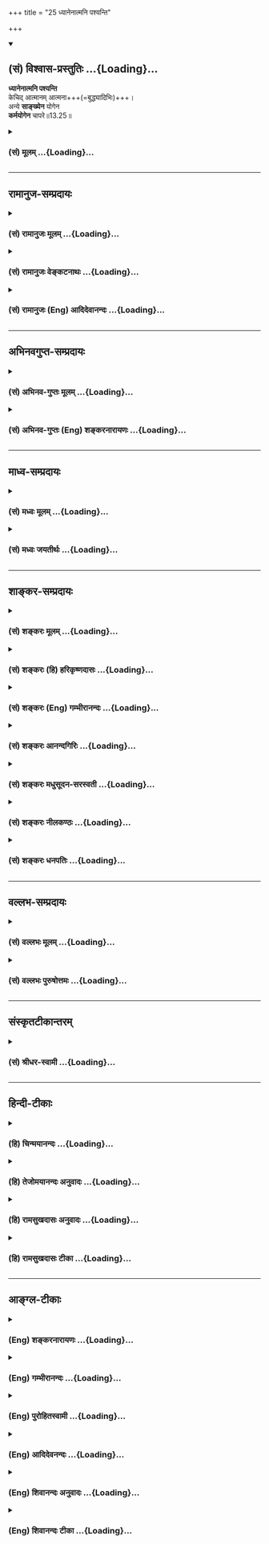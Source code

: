 +++
title = "25 ध्यानेनात्मनि पश्यन्ति"

+++
<div class="js_include" newlevelforh1="2" title="(सं) विश्वास-प्रस्तुतिः" unfilled url="/purANam_vaiShNavam/mahAbhAratam/06-bhIShma-parva/03-bhagavad-gItA-parva/saMskRtam/vishvAsa-prastutiH/13_xetra-xetrajna-yogaH/25_dhyAnenAtmani_pas.md">
<details open><summary><h2>(सं) विश्वास-प्रस्तुतिः ...{Loading}...</h2></summary>

**ध्यानेनात्मनि पश्यन्ति**  
केचिद् आत्मानम् आत्मना+++(=बुद्ध्यादिभिः)+++।  
अन्ये **साङ्ख्येन** योगेन  
**कर्मयोगेन** चापरे॥13.25॥
</details>
</div>
<div class="js_include collapsed" newlevelforh1="3" title="(सं) मूलम्" unfilled url="/purANam_vaiShNavam/mahAbhAratam/06-bhIShma-parva/03-bhagavad-gItA-parva/saMskRtam/mUlam/13_xetra-xetrajna-yogaH/25_dhyAnenAtmani_pas.md">
<details><summary><h3>(सं) मूलम् ...{Loading}...</h3></summary>

ध्यानेनात्मनि पश्यन्ति केचिदात्मानमात्मना।  
अन्ये साङ्ख्येन योगेन कर्मयोगेन चापरे।।13.25।।
</details>
</div>


_________________
## रामानुज-सम्प्रदायः
<div class="js_include collapsed" newlevelforh1="3" title="(सं) रामानुजः मूलम्" unfilled url="/purANam_vaiShNavam/mahAbhAratam/06-bhIShma-parva/03-bhagavad-gItA-parva/saMskRtam/rAmAnujaH/mUlam/13_xetra-xetrajna-yogaH/25_dhyAnenAtmani_pas.md">
<details><summary><h3>(सं) रामानुजः मूलम् ...{Loading}...</h3></summary>

।।13.24।।**केचित्** निष्पन्नयोगा **आत्मनि** शरीरे अवस्थितम् **आत्मानम्
आत्मना** मनसा **ध्यानेन** भक्तियोगेन **पश्यन्ति। अन्ये** च
अनिष्पन्नयोगाः **साङ्ख्येन योगेन** ज्ञानयोगेन योगयोग्यं मनः कृत्वा
आत्मानं पश्यन्ति। **अपरे** योगादिषु आत्मावलोकनसाधनेषु अनधिकृता ये
ज्ञानयोगानधिकारिणः; तदधिकारिणः च; सुकरोपायसक्ताः व्यपदेश्याः **च;
कर्मयोगेन** अन्तर्गतज्ञानेन मनसा योगयोग्यताम् आपाद्य आत्मानं पश्यन्ति।

</details>
</div>
<div class="js_include collapsed" newlevelforh1="3" title="(सं) रामानुजः वेङ्कटनाथः" unfilled url="/purANam_vaiShNavam/mahAbhAratam/06-bhIShma-parva/03-bhagavad-gItA-parva/saMskRtam/rAmAnujaH/venkaTanAthaH/13_xetra-xetrajna-yogaH/25_dhyAnenAtmani_pas.md">
<details><summary><h3>(सं) रामानुजः वेङ्कटनाथः ...{Loading}...</h3></summary>

  
  
।।13.25।। उक्तमेवार्थं श्लोकद्वयेन विवृण्वन्नात्मज्ञानस्य पर्वभेदानाह --
ध्यानेनेति। अधिकरणतया कर्मतया; करणतया च निर्देशादात्मशब्दत्रयमिह
भिन्नविषयमिति तत्तदुचितमाहआत्मनि शरीर इत्यादिना।
उत्तरोत्तरापकृष्टपर्वनिर्देशक्रमात् ध्यानशब्दोऽत्र साङ्ख्यादप्युत्कृष्टं
साक्षाद्योगाख्यं पर्वाभिधत्ते। अनिष्पन्नयोगा इत्यादि पर्वक्रमप्रदर्शनं
आत्मदर्शने स्वतन्त्रोपायत्वशङ्काव्युदासार्थम्। ज्ञानयोगेन साङ्ख्यानाम्
\[3।3\] इति पूर्वोक्तानुसारेणसाङ्ख्येन योगेन
इत्यस्यार्थमाहज्ञानयोगेनेति। अपरे इत्यनेन
प्रागुक्तकर्मयोगाधिकारिवर्गविवक्षेत्यभिप्रायेणाहज्ञानयोगानधिकारिण
इत्यादिना।  
  

</details>
</div>
<div class="js_include collapsed" newlevelforh1="3" title="(सं) रामानुजः (Eng) आदिदेवानन्दः" unfilled url="/purANam_vaiShNavam/mahAbhAratam/06-bhIShma-parva/03-bhagavad-gItA-parva/saMskRtam/rAmAnujaH/english/AdidevAnandaH/13_xetra-xetrajna-yogaH/25_dhyAnenAtmani_pas.md">
<details><summary><h3>(सं) रामानुजः (Eng) आदिदेवानन्दः ...{Loading}...</h3></summary>

13.25 The different type of Yogis are described herein: (1) Some with perfect Yoga perceive the self (Atmanam) in the body with the mind
(Atmana) by meditation. (2) Others with imperfect Yoga see the self,
with mind rendered fit for Yoga, by Sankhya Yoga, namely, Jnana Yoga,
(3) Still others, (a) unalified to practise Jnana Yoga, and (b alified but preferring an easier method, and (c) also distinguished persons like Janaka - all these perceive the self after being alified for Yoga by Karma Yoga which contains within itself knowledge (Jnana).

</details>
</div>


_________________
## अभिनवगुप्त-सम्प्रदायः
<div class="js_include collapsed" newlevelforh1="3" title="(सं) अभिनव-गुप्तः मूलम्" unfilled url="/purANam_vaiShNavam/mahAbhAratam/06-bhIShma-parva/03-bhagavad-gItA-parva/saMskRtam/abhinava-guptaH/mUlam/13_xetra-xetrajna-yogaH/25_dhyAnenAtmani_pas.md">
<details><summary><h3>(सं) अभिनव-गुप्तः मूलम् ...{Loading}...</h3></summary>

।।13.25 -- 13.26।। ध्यानेनेति। अन्य इति। ईदृशं च ज्ञानं प्रधानम्।
कैश्चित् \[आत्मा\] आत्मतया उपास्यते अन्यैः प्रागुक्तेन साङ्ख्यनयेन अपरैः
कर्मणा इतरैरपि स्वयमीदृशं +++(;N ईदृग्)+++ ज्ञानमजानद्भिरपि श्रवणप्रवणैः
यथाश्रुतमेवोपास्यते। तेऽपि मृत्युं संसारं तरन्ति। येन केनचिदुपायेन
भगवत्तत्त्वमुपास्यमानमुत्तारयति। अतः सर्वथा एवमासीतेत्युक्तम्।

</details>
</div>
<div class="js_include collapsed" newlevelforh1="3" title="(सं) अभिनव-गुप्तः (Eng) शङ्करनारायणः" unfilled url="/purANam_vaiShNavam/mahAbhAratam/06-bhIShma-parva/03-bhagavad-gItA-parva/saMskRtam/abhinava-guptaH/english/shankaranArAyaNaH/13_xetra-xetrajna-yogaH/25_dhyAnenAtmani_pas.md">
<details><summary><h3>(सं) अभिनव-गुप्तः (Eng) शङ्करनारायणः ...{Loading}...</h3></summary>

13.25 See Comment under 13.26

</details>
</div>


_________________
## माध्व-सम्प्रदायः
<div class="js_include collapsed" newlevelforh1="3" title="(सं) मध्वः मूलम्" unfilled url="/purANam_vaiShNavam/mahAbhAratam/06-bhIShma-parva/03-bhagavad-gItA-parva/saMskRtam/madhvaH/mUlam/13_xetra-xetrajna-yogaH/25_dhyAnenAtmani_pas.md">
<details><summary><h3>(सं) मध्वः मूलम् ...{Loading}...</h3></summary>

।।13.25 -- 13.26।। साङ्ख्येन वेदोक्तभगवत्स्वरूपज्ञानेन। कर्मिणामपि
श्रुत्वा ज्ञात्वा ध्यात्वा दृष्टिः। श्रावकाणां च ज्ञात्वा ध्यात्वा।
साङ्ख्यानां च ध्यात्वा। तथा च गौपवनश्रुतिः -- कर्म कृतवा च तच्छ्रुत्वा
ज्ञात्वा ध्यात्वाऽनुपश्यति। श्रावकोऽपि तथा ज्ञात्वा ध्यात्वा ज्ञान्यपि
पश्यति। अन्यथा तस्य दृष्टिर्हि कथञ्चिन्नोपजायते इति। अन्य
इत्यशक्तानामप्युपायदर्शनार्थम्।

</details>
</div>
<div class="js_include collapsed" newlevelforh1="3" title="(सं) मध्वः जयतीर्थः" unfilled url="/purANam_vaiShNavam/mahAbhAratam/06-bhIShma-parva/03-bhagavad-gItA-parva/saMskRtam/madhvaH/jayatIrthaH/13_xetra-xetrajna-yogaH/25_dhyAnenAtmani_pas.md">
<details><summary><h3>(सं) मध्वः जयतीर्थः ...{Loading}...</h3></summary>

।।13.25 -- 13.26।। अन्ये साङ्ख्येन योगेन इत्यत्र
कापिलतन्त्रोक्तप्रकृतिपुरुषविवेकज्ञानं साङ्ख्यमिति व्याख्यानमसत्;
कापिलतन्त्रस्यावैदिकस्यात्र ग्रहणायोगात्; तस्य भगवद्दर्शने
प्रधानसाधनत्वायोगाच्चेति भावेनान्यथा व्याचष्टे -- **साङ्ख्येने**ति।
ज्ञानेन परोक्षज्ञानेन। ध्यानेनेत्यत्र ध्यानादीनां
केवलानामेवेश्वरदर्शनसाधनत्वमुच्यत इत्यन्यथाप्रतीतिनिरासार्थमाह --
**कर्मिणामि**ति। दृष्टिः प्राप्येति शेषः। पाठक्रमादर्थक्रमस्य
प्राधान्याद्व्युत्क्रमेणोक्तिः। कुत एतत् इत्यत आह -- **तथा चे**ति।
ध्यात्वेत्येतज्ज्ञान्यपीत्युत्तरेणापि सम्बध्यते। ननु सर्वत्र सर्वस्य
संयोजने सत्येक एवायं प्रकारः स्यात्तथा चकेचिदन्ये परं इत्युक्तमयुक्तं
स्यादित्यत आह -- **अन्य** इति। ध्यानादावुत्तरोत्तरसाधने
साक्षादशक्तानामपिं तत्तदुपायज्ञानादिप्रदर्शनार्थमवस्थाभेदमाश्रित्यान्य
इत्याद्युक्तमित्यर्थः।

</details>
</div>


_________________
## शाङ्कर-सम्प्रदायः
<div class="js_include collapsed" newlevelforh1="3" title="(सं) शङ्करः मूलम्" unfilled url="/purANam_vaiShNavam/mahAbhAratam/06-bhIShma-parva/03-bhagavad-gItA-parva/saMskRtam/shankaraH/mUlam/13_xetra-xetrajna-yogaH/25_dhyAnenAtmani_pas.md">
<details><summary><h3>(सं) शङ्करः मूलम् ...{Loading}...</h3></summary>

।।13.25।। -- **ध्यानेन;** ध्यानं नाम शब्दादिभ्यो विषयेभ्यः श्रोत्रादीनि
करणानि मनसि उपसंहृत्य; मनश्च प्रत्यक्चेतयितरि; एकाग्रतया यत् चिन्तनं तत्
ध्यानम् तथा; ध्यायतीव बकः; ध्यायतीव पृथिवी; ध्यायन्तीव पर्वताः (छा0 उ₀
7।6।1) इति उपमोपादानात्। तैलधारावत् संततः अविच्छिन्नप्रत्ययो ध्यानम् तेन
ध्यानेन **आत्मनि** बुद्धौ **पश्यन्ति आत्मानं** प्रत्यक्चेतनम् **आत्मना**
स्वेनैव प्रत्यक्चेतनेन ध्यानसंस्कृतेन अन्तःकरणेन **केचित्** योगिनः।
**अन्ये साङ्ख्येन योगेन;** साङ्ख्यं नाम इमे सत्त्वरजस्तमांसि गुणाः मया
दृश्या अहं तेभ्योऽन्यः तद्व्यापारसाक्षिभूतः नित्यः गुणविलक्षणः आत्मा इति
चिन्तनम् एषः साङ्ख्यो योगः; तेन,पश्यन्ति आत्मानमात्मना इति वर्तते।
**कर्मयोगेन;** कर्मैव योगः; ईश्वरार्पणबुद्ध्या अनुष्ठीयमानं घटनरूपं
योगार्थत्वात् योगः उच्यते गुणतः तेन सत्त्वशुद्धिज्ञानोत्पत्तिद्वारेण **च
अपरे**।।

</details>
</div>
<div class="js_include collapsed" newlevelforh1="3" title="(सं) शङ्करः (हि) हरिकृष्णदासः" unfilled url="/purANam_vaiShNavam/mahAbhAratam/06-bhIShma-parva/03-bhagavad-gItA-parva/saMskRtam/shankaraH/hindI/harikRShNadAsaH/13_xetra-xetrajna-yogaH/25_dhyAnenAtmani_pas.md">
<details><summary><h3>(सं) शङ्करः (हि) हरिकृष्णदासः ...{Loading}...</h3></summary>

।।13.25।। यहाँ आत्मदर्शनके विषयमें ये ध्यान आदि भिन्नभिन्न साधन विकल्पसे
कहे जाते हैं --, शब्दादि विषयोंसे श्रोत्रादि इन्द्रियोंको हटाकर उनका
मनमें निरोध करके और मनको अन्तरात्मामें ( निरोध करके ) जो एकाग्रभावसे
चिन्तन करते रहना है; उसका नाम ध्यान है। तथा जैसे बगुला ध्यान करता है
जैसे पृथिवी ध्यान करती है जैसे पर्वत ध्यान करते हैं इत्यादि उपमा दी
जानेके कारण तैलधाराकी भाँति निरन्तर अविच्छिन्नभावसे चिन्तन करनेका नाम
ध्यान है; उस ध्यानद्वारा कितने ही योगीलोग आत्मामें -- बुद्धिमें; आत्माको
यानी प्रत्यक्चेतनको आत्मासे -- ध्यानाभ्यासद्वारा शुद्ध हुए अन्तःकरणसे --
देखते हैं। अन्य कई योगीजन साङ्ख्ययोगके द्वारा ( देखते हैं ) -- सत्त्व; रज
और तम -- ये तीनों गुण मुझसे देखे जानेवाले हैं और मैं उनसे भिन्न उनके
व्यापारका साक्षी; उन गुणोंसे विलक्षण और नित्य ( चेतन ) आत्मा हूँ इस
प्रकारके चिन्तनका नाम साङ्ख्य है; यही योग है; ऐसे साङ्ख्ययोगके द्वारा --
आत्मामें आत्माको देखते हैं। तथा अपर योगीजन कर्मयोगके द्वारा --
ईश्वरार्पणबुद्धिसे अनुष्ठान की हुई चेष्टाका नाम कर्म है; वही योगका साधन
होनेके कारण गौणरूपसे योग कहा जाता है; उस कर्मयोगके द्वारा -- अन्तःकरणकी
शुद्धि और,ज्ञानप्राप्तिके क्रमसे; ( आत्मामें आत्माको देखते हैं )।

</details>
</div>
<div class="js_include collapsed" newlevelforh1="3" title="(सं) शङ्करः (Eng) गम्भीरानन्दः" unfilled url="/purANam_vaiShNavam/mahAbhAratam/06-bhIShma-parva/03-bhagavad-gItA-parva/saMskRtam/shankaraH/english/gambhIrAnandaH/13_xetra-xetrajna-yogaH/25_dhyAnenAtmani_pas.md">
<details><summary><h3>(सं) शङ्करः (Eng) गम्भीरानन्दः ...{Loading}...</h3></summary>

13.25 Dhyanena, through meditation: Meditation means contemplation (on
the Self) after withdrawing into the mind with concentration the organs
of hearing etc. from the objects like sound etc., and then withdrawing
the mind into the indwelling conscious Self. Thus, from the citation of
such illustrations as, 'the crane meditates, as it were, 'the earth
meditates, as it were; the mountains meditate, as it were' (Ch. 7.6.1),
it follows that meditation is a constant and uninterrupted current of
thought like a line of pouring oil. Through that meditation, kecit, some
yogis; pasyanti, realize; the indwelling conscious atmanam, Self;
atmani, in (their) intellect; atmana, with the help of the internal
organ that has been purified by meditation. Anye, others; sankhyena
yogena, through Sankhya-yoga: Sankhya means thinking, 'These alities,
viz sattva, rajas and tamas, are objects of my perception; I am the
Self, distinct from them, a witness of their functions, eternal and
different from the alities.' This Sankhya is Yoga. \[By Sankhya is meant
that knowledge which arises from the foregoing reflection. This
knowledge is itself called Yoga (concentration of mind) inasmuch as it
is similar to Yoga in leading to the realization of the Self.\] Through
that they realize the Self with the help of the internal organ. This is
how it is to be construed. And anye, others; karma-yogena, through
Karma-yoga-action itself being the Yoga: Action performed with the idea
of dedication to God is figuratively called Yoga since it leads to Yoga.
(others realize) with the help of that (action), through purification of
the mind and rise of Knowledge. \[The best among the yogis are competent
for meditation (dhyana); the modiocre for reflection (Sankhya); and the
lowest for Karma-yoga.\]

</details>
</div>
<div class="js_include collapsed" newlevelforh1="3" title="(सं) शङ्करः आनन्दगिरिः" unfilled url="/purANam_vaiShNavam/mahAbhAratam/06-bhIShma-parva/03-bhagavad-gItA-parva/saMskRtam/shankaraH/AnandagiriH/13_xetra-xetrajna-yogaH/25_dhyAnenAtmani_pas.md">
<details><summary><h3>(सं) शङ्करः आनन्दगिरिः ...{Loading}...</h3></summary>

।।13.24।। ज्ञेयं यत्तदित्यादिना तत्पदार्थस्त्वंपदार्थश्चानन्तरमेव शोधितौ
तयोरैक्यं चक्षेत्रज्ञं चापि मां विद्धि इत्युक्तमिदानीं
तद्दृष्टिहेतून्यथाधिकारं कथयति -- **अत्रेति।** ध्यानाख्यं साधनं
किंरूपमिति पृच्छति -- **ध्यानं** **नामेति।** तद्रूपं वदन्नुत्तरमाह --
**शब्दादिभ्य इति।** एकाग्रतयोपसंहृत्येति संबन्धः। यच्चिन्तनं
प्रत्यक्चेतयितरीति पूर्वेणान्वयः। किं तच्चिन्तनमित्युक्ते
दृष्टान्तद्वारा श्रुत्यवष्टम्भेन ध्यानं प्रपञ्चयति -- **तथेति।**
विवक्षितध्यानानुरोधेनेति यावत्; आत्मानं पश्यन्ति परमात्मतयेति शेषः।
केचिदित्युत्तमाधिकारिणो गृह्यन्ते। मध्यमाधिकारिणो निर्दिशति -- **अन्य
इति।** साङ्ख्यशब्दितं साधनं किं नामेत्युक्ते विचारजन्यं ज्ञानं तदेव
ज्ञानं,हेतुतया योगतुल्यत्वाद्योगशब्दितमित्याह -- **साङ्ख्यमिति।**
अधमानधिकारिणः संगिरते -- **कर्मेति।** चित्तैकाग्र्यं योगस्तादर्थ्यं
कर्मणः शुद्धिहेतोरस्ति तेन गौण्या वृत्त्या योगशब्दितं कर्मेत्याह --
**गुणत इति।** अपरे पश्यन्त्यात्मानमात्मनेति पूर्ववदनुषङ्गमङ्गीकृत्याह --
**तेनेति।**

</details>
</div>
<div class="js_include collapsed" newlevelforh1="3" title="(सं) शङ्करः मधुसूदन-सरस्वती" unfilled url="/purANam_vaiShNavam/mahAbhAratam/06-bhIShma-parva/03-bhagavad-gItA-parva/saMskRtam/shankaraH/madhusUdana-sarasvatI/13_xetra-xetrajna-yogaH/25_dhyAnenAtmani_pas.md">
<details><summary><h3>(सं) शङ्करः मधुसूदन-सरस्वती ...{Loading}...</h3></summary>

।।13.25।। अत्रात्मदर्शने साधनविकल्पा इमे कथ्यन्ते -- ध्यानेनेति। इह हि
चतुर्विधा जनाः केचिदुत्तमाः केचिन्मध्यमाः केचिन्मन्दाः केचिन्मन्दतरा इति
तत्रोत्तमानामात्मज्ञानसाधनमाह। ध्यानेन विजातीयप्रत्ययानन्तरितेन
सजातीयप्रत्ययप्रवाहेण श्रवणमननफलभूतेनात्मचिन्तनेन निदिध्यासनशब्दोदितेन
आत्मनि बुद्धौ पश्यन्ति साक्षात्कुर्वन्ति आत्मानं प्रत्यक्चेतनमात्मना
ध्यानसंस्कृतेनान्तःकरणेन केचिदुत्तमा योगिनः। मध्यमानामात्मज्ञानसाधनमाह।
अन्ये मध्यमाः साङ्ख्येन योगेन निदिध्यासनपूर्वभाविना श्रवणमननरूपेण
नित्यानित्यविवेकादिपूर्वकेण इमे गुणत्रयपरिणामा अनात्मानः सर्वे
मिथ्याभूतास्तत्साक्षिभूतो नित्यो विभुर्निर्विकारः सत्यः
समस्तजडसंबन्धशून्य आत्माहमित्येवं वेदान्तवाक्यविचारजन्येन चिन्तनेन
पश्यन्त्यात्मानमात्मनीति वर्तते। ध्यानोत्पत्तिद्वारेणेत्यर्थः। मन्दानां
ज्ञानसाधनमाह। कर्मयोगेन ईश्वरार्पणबुद्ध्या क्रियमाणेन फलाभिसन्धिरहितेन
तत्तद्वर्णाश्रमोचितेन वेदविहितेन कर्मकलापेन चापरे मन्दाः
पश्यन्त्यात्मानमात्मनीति वर्तते। सत्त्वशुद्ध्या
श्रवणमननध्यानोत्पत्तिद्वारेणेत्यर्थः।

</details>
</div>
<div class="js_include collapsed" newlevelforh1="3" title="(सं) शङ्करः नीलकण्ठः" unfilled url="/purANam_vaiShNavam/mahAbhAratam/06-bhIShma-parva/03-bhagavad-gItA-parva/saMskRtam/shankaraH/nIlakaNThaH/13_xetra-xetrajna-yogaH/25_dhyAnenAtmani_pas.md">
<details><summary><h3>(सं) शङ्करः नीलकण्ठः ...{Loading}...</h3></summary>

।।13.25।। एवंविधात्मदर्शनेऽधिकारिभेदेनोपायविकल्पानाह -- **ध्यानेनेति।**
अत्र ये आत्मानं विविदिषन्ति ते निष्कामकर्मणा परमेश्वरमाराधयन्ति ते
कर्मयोगिनः। तत एवोत्पन्नविविदिषा वेदान्तश्रवणे प्रवर्तन्ते। ततः
प्रमाणगतासंभावनानिवृत्तौ सत्यां तस्यैवार्थस्य मनने प्रवर्तन्ते
प्रमेयगतासंभावनानिवृत्त्यर्थं ते साङ्ख्याः। ततः प्रमाणप्रमेयगतासंभावनाया
निवृत्त्यनन्तरं अनात्मनि देहादावात्मबुद्धिरूपाया विपरीतभावनाया
निवृत्त्यर्थं निदिध्यासनं
विजातीयप्रत्ययतिरस्कारपूर्वकसजातीयप्रत्ययप्रवाहीकरणलक्षणं कर्तुं
प्रवर्तन्ते। ततस्तत्परिपाके आत्मनि बुद्धिवृत्तौ आत्मानं परमेश्वरं
पश्यन्ति ते ध्यायिनः। तत्र ये कर्मसाङ्ख्ययोर्निष्णातास्ते ध्यानेनात्मनि
देहे आत्मानं परमेश्वरं आत्मना बुद्ध्या पश्यन्ति। अन्ये त्वकृतकर्माणः
साङ्ख्येन योगेन विचारात्मकेन योगेन ध्यानद्वारा पश्यन्ति। अन्ये पुनः
कर्मयोगेनैव पूर्वोक्तलक्षणेन साङ्ख्या ध्यानद्वारा पश्यन्तीति साधनत्रयस्य
समुच्चयो न तु विकल्पः।

</details>
</div>
<div class="js_include collapsed" newlevelforh1="3" title="(सं) शङ्करः धनपतिः" unfilled url="/purANam_vaiShNavam/mahAbhAratam/06-bhIShma-parva/03-bhagavad-gItA-parva/saMskRtam/shankaraH/dhanapatiH/13_xetra-xetrajna-yogaH/25_dhyAnenAtmani_pas.md">
<details><summary><h3>(सं) शङ्करः धनपतिः ...{Loading}...</h3></summary>

।।13.25।। एवं तत्त्वंपदार्थौ संशोध्य
प्रतिपादितमिदानीमात्मदर्शनोपायविकल्पान्यथाधिकारं प्रतिपादयति --
ध्यानेनेति। केचिदुत्तमाधिकारिणो योगिनः एतज्जन्मनि जन्मान्तरे वा
कृताभ्यां श्रवणममनाभ्यामसंभावनादिदोषनिर्मुक्ताः शब्दादिविषयेभ्यः
श्रोत्रादीनि करणानि मनस्युपसंहृत्य मनश्च पत्गात्मन्येकाग्रं विधाय
तैलधारावत्संतताविच्छिन्नप्रत्ययेन निदिध्यासनापरपर्यायेण ध्यानेनात्मनि
बुद्धौ आत्मानं प्रत्यक्वेतनमात्मना ध्यानसंस्कृतेनान्तःकरणेन पश्यन्ति
साक्षात्कुर्वन्ति। आत्मनि देहे इति व्याख्याने तूक्तार्थापेक्षया
सामञ्जस्यं चिन्त्यम्। अन्ये मध्यमाधिकारिणः। श्रवणमननपरायणा इमे
सत्त्वरजस्तमांसि गुणाः सविकाराः अनात्मानं
मिथ्याभूतास्तद्य्वापारसाक्षिभूतोऽपिणामी नित्यो गुणविलक्षणो विभुः
सच्चिदानन्दघन आत्मेति वेदान्तविचारजन्येन चिन्तनात्मकेन साङ्ख्येन योगेन
ध्यानोत्पत्तिद्वारा आत्मन्यात्मानमात्मना पश्यन्तीति पूर्ववत्। अपरे
मन्दाधिकारिणः कर्मैव योगार्थत्वगुणेन योगस्तेन कर्मयोगेन
ईश्वरार्पणबुद्य्धानुष्ठीयमानेन
सत्त्वशुद्धश्रवणमननध्यानापरोक्षज्ञानोत्पत्तिद्वारेणात्मन्यात्मानमात्मना
पश्यन्तीति पूर्ववत्।

</details>
</div>


_________________
## वल्लभ-सम्प्रदायः
<div class="js_include collapsed" newlevelforh1="3" title="(सं) वल्लभः मूलम्" unfilled url="/purANam_vaiShNavam/mahAbhAratam/06-bhIShma-parva/03-bhagavad-gItA-parva/saMskRtam/vallabhaH/mUlam/13_xetra-xetrajna-yogaH/25_dhyAnenAtmani_pas.md">
<details><summary><h3>(सं) वल्लभः मूलम् ...{Loading}...</h3></summary>

।।13.25।। एवम्भूतदर्शनसाधनविकल्पानाह -- द्वाभ्यां ध्यानेनेति। आत्मनि
स्वस्मिन् आत्मना स्वेन; अन्ये साङ्ख्येन योगेनाष्टाङ्गेन; कर्मयोगेन चापरे
निष्कामेन पश्यन्त्यात्मानम्।

</details>
</div>
<div class="js_include collapsed" newlevelforh1="3" title="(सं) वल्लभः पुरुषोत्तमः" unfilled url="/purANam_vaiShNavam/mahAbhAratam/06-bhIShma-parva/03-bhagavad-gItA-parva/saMskRtam/vallabhaH/puruShottamaH/13_xetra-xetrajna-yogaH/25_dhyAnenAtmani_pas.md">
<details><summary><h3>(सं) वल्लभः पुरुषोत्तमः ...{Loading}...</h3></summary>

  
  
।।13.25।। नन्वेवं ज्ञानेनैव मुक्तिश्चेत्तदाऽन्यसाधनानामप्रयोजकत्वं
स्यादित्याशङ्क्यान्यसाधनस्वरूपमाह -- ध्यानेनेति द्वयेन। केचित् ज्ञानिनः
ध्यानेन परिकल्पनेन आत्महृदये आत्मना मनसा आत्मानं आत्मरूपं भगवन्तं
पश्यन्ति। अन्ये साङ्ख्येन नित्यानित्यवस्तुविवेकात्मकेन योगेन तथा
पश्यन्ति। अपरे कर्मयोगेन कर्मसु तदात्मकप्राकट्यरूपयोगेन पश्यन्ति
तद्रूपम्।  
  

</details>
</div>


_________________
## संस्कृतटीकान्तरम्
<div class="js_include collapsed" newlevelforh1="3" title="(सं) श्रीधर-स्वामी" unfilled url="/purANam_vaiShNavam/mahAbhAratam/06-bhIShma-parva/03-bhagavad-gItA-parva/saMskRtam/shrIdhara-svAmI/13_xetra-xetrajna-yogaH/25_dhyAnenAtmani_pas.md">
<details><summary><h3>(सं) श्रीधर-स्वामी ...{Loading}...</h3></summary>

।।13.25।। एवंभूतविविक्तात्मज्ञाने साधनविकल्पानाह **-- ध्यानेनेति**
द्वाभ्याम्। ध्यानेन आत्माकारप्रत्ययावृत्त्या। आत्मनि देहे आत्मना मनसा
एवमात्मानं केचित्पश्यन्ति। अन्ये तु साङ्ख्येन
प्रकृतिपुरुषवैलक्षण्यालोचनेन; योगेनाष्टाङ्गेन; अपरे च कर्मयोगेन
पश्यन्तीति सर्वत्रानुषङ्गः। एतेषां च ध्यानादीनां यथायोगं क्रमसमुच्चये
सत्यपि तत्तन्निष्ठाभेदाभिप्रायेण विकल्पोक्तिः।

</details>
</div>


_________________
## हिन्दी-टीकाः
<div class="js_include collapsed" newlevelforh1="3" title="(हि) चिन्मयानन्दः" unfilled url="/purANam_vaiShNavam/mahAbhAratam/06-bhIShma-parva/03-bhagavad-gItA-parva/hindI/chinmayAnandaH/13_xetra-xetrajna-yogaH/25_dhyAnenAtmani_pas.md">
<details><summary><h3>(हि) चिन्मयानन्दः ...{Loading}...</h3></summary>

।।13.25।। सर्वोपाधिविनिर्मुक्त आत्मा का शुद्ध स्वरूप में अनुभव करना ही
आध्यात्मिक साधना का अन्तिम लक्ष्य है; जिसके सम्पादन के लिए अनेक उपाय;
विकल्प यहाँ बताये गये हैं। मानव का व्यक्तित्व सुगठन उसी स्थिति से
प्रारम्भ होना चाहिए जहाँ वर्तमान काल में मनुष्य स्वयं को पाता है।
क्रमबद्ध पाठों के बिना कोई भी शिक्षा सफल नहीं हो सकती। अत्यन्त अशुद्ध एवं
चंचल मन के व्यक्ति के आत्मविकास के लिए भी अनुकूल साधन का होना आवश्यक है।
पूर्णत्व के सिद्धांत को केवल बौद्धिक स्तर पर समझने से ही आत्मिक उन्नति
नहीं हो सकती। ज्ञान के अनुरूप ही व्यक्ति का जीवन होने पर वास्तविक विकास
संभव होता। इसलिए; अपने वैचारिकजीवन को नियन्त्रित करने तथा पुनर्शिक्षा के
द्वारा उसे सही दिशा प्रदान करने में साधक को विवेक तथा उत्साह से पूर्ण
सक्रिय साधना का अभ्यास करने की आवश्यकता होती है। यही कारण है कि प्रत्येक
व्यक्ति को आत्मोन्नति के इस मार्ग में कठिनाई का अनुभव होता है। विभिन्न
प्रकार एवं स्तर के मनुष्यों के विकास के लिए; प्राचीनकाल के महान् ऋषियों
नेविभिन्न साधन मार्गों को खोज निकाला; जिन सबका साध्य एक ही है। प्रत्येक
मार्ग के अनुयायी के लिए वही मार्ग सबसे उपयुक्त है। किसी एक मार्ग को
अन्यों की अपेक्षा श्रेष्ठ नहीं कहा जा सकता है। एक औषधालय में अनेक
औषधियाँ रखी होती हैं प्रत्येक औषधि किसी रोग विशेष के लिए होती है और उस
रोग से पीड़ित रोगी के लिए स्वास्थ्यलाभ होने तक वही औषधि सर्वोत्तम होती
है। विभिन्न साधकों में प्रतीयमान भेद उनके मानसिक सन्तुलन और बौद्धिक
क्षमता के भेद के कारण होता है। शास्त्रीय भाषा में इसे अन्तकरण की अशुद्धि
कहते हैं। वे सब साधन; जिनके द्वारा चित्तशुद्धि प्राप्त होती है; बहिरंग
साधन या गौण साधन कहलाते हैं। चित्त के शुद्ध होने पर आत्मसाक्षात्कार का
अन्तरंग या साक्षात् साधन ध्यान है। कोई पुरुष ध्यान के द्वारा आत्मा को
देखते हैं ध्यान के विषय में शंकराचार्य जी लिखते हैं कि शब्दादि विषयों से
श्रोत्रादि इन्द्रियों को मन में उपरत करके मन को चैतन्यस्वरूप आत्मा में
एकाग्र करके चिन्तन करना ध्यान कहलाता है। इस चिन्तन में ध्येयविषयक
वृत्तिप्रवाह तैलधारा के समान अखण्ड और अविरल बना रहता है। स्वाभाविक है कि
यह मार्ग उन उत्तम साधकों के लिए हैं; जिनका हृदय और विवेक समान रूप से
विकसित होता है। आत्मा को देखने का अर्थ नेत्रों से रूपवर्ण देखना नहीं है;
अन्यथा यह तो वेदान्त के सिद्धांत का ही खंडन हो जायेगा। आत्मा तो द्रष्टा
है; दृश्य नहीं। अत; आत्मदर्शन से तात्पर्य स्वस्वरूपानुभूति से है। वह
अनुभव करतलामलक के दर्शन के समान स्पष्ट और सन्देह रहित होने के कारण यह
कहने की प्रथा पड़ गयी कि वे आत्मा को देखते हैं। आत्मा के द्वारा आत्मा को
देखते हैं शंकराचार्य जी इस भाग के भाष्य में कहते हैं ध्यान के द्वारा
आत्मा में अर्थात् ध्यान से सुसंस्कृत हुए अन्तकरण के द्वारा देखते हैं।
शुद्धांतकरण में ही आत्मा का स्पष्ट अनुभव होता है। किसी को इस बात पर
आश्चर्य़ हो सकता है कि यहाँ बुद्धि और अन्तकरण (मन) के लिए भी आत्मा शब्द
का ही प्रयोग क्यों किया गया है इसका कारण यह है कि जब साधक को अपने
पारमार्थिक सत्यस्वरूप का अनुभव होता है; तब उस सत्य की दृष्टि से मन;
बुद्धि आदि का कोई पृथक अस्तित्व नहीं रह जाता है। सब आत्मस्वरूप ही बन
जाते हैं। सभी तरंगें; फेन आदि समुद्र के अतिरिक्त कुछ नहीं है।
स्वप्नद्रष्टा; स्वप्न जगत् और स्वप्न के अनुभव ये सब वस्तुत जाग्रत्पुरुष
का मन ही है। इसी दृष्टि से हमारे आध्यात्मिक ग्रन्थों में हमारे
व्यक्तित्व के बाह्यतम पक्ष शरीरादि को भी आत्मा शब्द से निर्देशित किया
गया है। उपर्युक्त ध्यानयोग का मार्ग विवेक और वैराग्य से सुसम्पन्न उत्तम
अधिकारियों के ही उपयुक्त है। अत मध्यम प्रकार के साधकों के लिए उपायान्तर
बताते हैं। साङ्ख्य योग विवेक के होते हुए भी वैराग्य की कमी होने के कारण
जिन साधकों का मन ध्यान में स्थिर नहीं हो पाता और उनका तादात्म्य मन में
उठने वाली वृत्तियों के साथ हो जाता है; उनको साङ्ख्य योग का अभ्यास करने को
कहा गया है। क्रमबद्ध युक्तियुक्त विचार का वह मार्ग जिसके द्वारा; हम किसी
निश्चित सिद्धांत पर पहुँचते हैं; जो कभी प्रमाणान्तर या युक्ति से अन्यथा
सिद्ध नहीं हो सकता अर्थात् अकाट्य रहता है; साङ्ख्य योग कहलाता है। इस साधना
के अभ्यास में साधक को इस ज्ञान को दृढ़ बनाये रखना चाहिए कि मन में उठने
वाली ये वृत्तियाँ सत्व; रज और तमोगुण के कार्यरूप हैं तथा दृश्य हैं मैं
इनका साक्षी इन से भिन्न और नित्य हूँ। इस प्रकार; मन का ध्यान वृत्तियों
से हटकर साक्षी में स्थिर हो जाने पर अन्य वृत्तियाँ स्वत लीन हो जायेंगी
और निर्विकल्प आत्मा का बोधमात्र रह जायेगा। कर्मयोग जिन पुरुषों के अन्तकरण
में वासनाओं की प्रचुरता होती है; वे अध्ययनरूप साङ्ख्ययोग का पालन नहीं कर
सकते हैं और उनके लिए ध्यानयोग का प्रश्न ही नहीं उठता है। ऐसे साधकों के
लिए प्रथम वासना क्षय के उपाय के रूप में कर्मयोग का उपदेश दिया जाता है
जिसका गीता के तीसरे अध्याय में विशद् वर्णन किया गया है। अहंकार और
स्वार्थ को त्यागकर ईश्वरार्पण की भावना से कर्म करने से पूर्वसंचित
वासनाओं का क्षय हो जाता है और नई वासनाएं उत्पन्न नहीं होतीं। इस प्रकार;
चित्त के शुद्ध होने पर आत्मज्ञान की जिज्ञासा जागृत होने पर वह व्यक्ति
शास्त्राध्ययन के (साङ्ख्य योग) योग्य बन जाता है। तत्पश्चात् विवेक और
वैराग्य के दृढ़ होने पर ध्यान योग के द्वारा अध्यात्म साधना के सर्वोच्च
शिखर ब्रह्मात्मैक्यबोध को प्राप्त हो जाता है। संक्षेप में;
सत्त्वगुणप्रधान व्यक्ति के लिए ध्यानयोग उपयुक्त है। रजोगुण का आधिक्य और
सत्त्वगुण की न्यूनता से युक्त पुरुष के लिए साङ्ख्य योग है और सर्वथा
रजोगुण प्रधान पुरुष के लिए कर्मयोग का साधन है। तब फिर; तमोगुण प्रधान
अर्थात् जिसमें विचारशक्ति का अभाव हो; ऐसे व्यक्ति के लिए कौन सा उपाय है
भगवान् बताते हैं कि

</details>
</div>
<div class="js_include collapsed" newlevelforh1="3" title="(हि) तेजोमयानन्दः अनुवादः" unfilled url="/purANam_vaiShNavam/mahAbhAratam/06-bhIShma-parva/03-bhagavad-gItA-parva/hindI/tejomayAnandaH/anuvAdaH/13_xetra-xetrajna-yogaH/25_dhyAnenAtmani_pas.md">
<details><summary><h3>(हि) तेजोमयानन्दः अनुवादः ...{Loading}...</h3></summary>

।।13.25।। कोई पुरुष ध्यान के अभ्यास से आत्मा को आत्मा (हृदय) में आत्मा
(शुद्ध बुद्धि) के द्वारा देखते हैं; अन्य लोग साङ्ख्य योग के द्वारा तथा
कोई साधक कर्मयोग से (आत्मा को देखते हैं )।।

</details>
</div>
<div class="js_include collapsed" newlevelforh1="3" title="(हि) रामसुखदासः अनुवादः" unfilled url="/purANam_vaiShNavam/mahAbhAratam/06-bhIShma-parva/03-bhagavad-gItA-parva/hindI/rAmasukhadAsaH/anuvAdaH/13_xetra-xetrajna-yogaH/25_dhyAnenAtmani_pas.md">
<details><summary><h3>(हि) रामसुखदासः अनुवादः ...{Loading}...</h3></summary>

।।13.25।। कई मनुष्य ध्यानयोगके द्वारा, कई साङ्ख्ययोगके द्वारा और कई
कर्मयोगके द्वारा अपने-आपसे अपने-आपमें परमात्मतत्त्वका अनुभव करते हैं।

</details>
</div>
<div class="js_include collapsed" newlevelforh1="3" title="(हि) रामसुखदासः टीका" unfilled url="/purANam_vaiShNavam/mahAbhAratam/06-bhIShma-parva/03-bhagavad-gItA-parva/hindI/rAmasukhadAsaH/TIkA/13_xetra-xetrajna-yogaH/25_dhyAnenAtmani_pas.md">
<details><summary><h3>(हि) रामसुखदासः टीका ...{Loading}...</h3></summary>

।।13.25।।***व्याख्या --***  **ध्यानेनात्मनि पश्यन्ति
केचिदात्मानमात्मना --** पाँचवें अध्यायके सत्ताईसवेंअट्ठाईसवें श्लोकोंमें
छठे अध्यायके दसवेंसे अट्ठाईसवें श्लोकतक और आठवें अध्यायके आठवेंसे
चौदहवें श्लोकतक जो सगुणसाकार; निर्गुणनिराकार आदिके ध्यानका वर्णन हुआ है;
उस ध्यानमें जिसकी जैसी रुचि; श्रद्धाविश्वास और योग्यता है; उसके अनुसार
ध्यान करके कई साधक अपनेआपसे अपनेमें परमात्मतत्त्वका अनुभव करते हैं। जो
सम्बन्धविच्छेद प्रकृति और पुरुषको अलगअलग जाननेसे होता है; वह
सम्बन्धविच्छेद ध्यानसे भी होता है। ध्यान न तो चित्तकी मूढ़ वृत्तिमें
होता है और न क्षिप्त वृत्तिमें होता है। ध्यान विक्षिप्त वृत्तिमें आरम्भ
होता है। चित्त जब स्वरूपमें एकाग्र हो जाता है; तब समाधि हो जाती है।
एकाग्र होनेपर चित्त निरुद्ध हो जाता है। इस तरह जिस अवस्थामें चित्त
निरुद्ध हो जाता है। उस अवस्थामें चित्त संसार; शरीर; वृत्ति; चिन्तन आदिसे
भी उपरत हो जाता है। उस समय ध्यानयोगी अपनेआपसे अपनेआपमें अपना अनुभव करके
सन्तुष्ट हो जाता है (गीता 6। 19 20)।**अन्ये साङ्ख्येन योगेन --** दूसरे
अध्यायके ग्यारहवेंसे तीसवें श्लोकतक चौथे अध्यायके तैंतीसवेंसे
उन्तालीसवें श्लोकतक पाँचवें अध्यायके आठवें; नवें तथा तेरहवेंसे छब्बीसवें
श्लोकतक और बारहवें अध्यायके चौथेपाँचवें आदि श्लोकोंमें कहे हुए
साङ्ख्ययोगके द्वारा कई साधक अपनेआपसे अपनेमें परमात्मतत्त्वका अनुभव करते
हैं। साङ्ख्ययोग नाम है विवेकका। उस विवेकके द्वारा सत्असत्का निर्णय हो जाता
है कि सत् नित्य है; सर्वव्यापक है; स्थिर स्वभाववाला है; अचल है; अव्यक्त
है; अचिन्त्य है और असत् चल है; अनित्य है; विकारी है; परिवर्तनशील है। ऐसे
विवेकविचारसे साङ्ख्ययोगी प्रकृति और उसके कार्यसे बिलकुल अलग हो जाता है और
अपनेआपसे अपनेआपमें परमात्मतत्त्वका अनुभव कर लेता है।**कर्मयोगेन चापरे
--** दूसरे अध्यायके सैंतालीसवेंसे तिरपनवें श्लोकतक तीसरे अध्यायके
सातवेंसे उन्नीसवें श्लोकतक चौथे अध्यायके सोलहवेंसे बत्तीसवें श्लोकतक
पाँचवें अध्यायके छठेसातवें आदि श्लोकोंमें कहे हुए कर्मयोगके द्वारा कई
साधक अपनेआपसे अपनेमें परमात्मतत्त्वका अनुभव करते हैं। जो सम्बन्धविच्छेद
प्रकृति और पुरुषको अलगअलग जाननेसे होता है; वह सम्बन्धविच्छेद कर्मयोगसे
भी होता है। कर्मयोगी जो कुछ भी करे; वह केवल संसारके हितके लिये ही करे।
यज्ञ; दान; तप; तीर्थ; व्रत आदि जो कुछ भी करे; वह सब मात्र प्राणियोंके
कल्याणके लिये ही करे; अपने लिये नहीं। ऐसा करनेसे स्वयंका उन क्रियाओंसे;
पदार्थ; शरीर आदिसे सम्बन्धविच्छेद हो जाता है और अपनेआपसे अपनेमें
परमात्मतत्त्वका अनुभव हो जाता है। मनुष्यने स्वाभाविक ही अपनेमें देहको
स्वीकार किया है; माना है। इस मान्यताको दूर करनेके लिये
अपनेमें,परमात्माको देखना अर्थात् देहकी जगह अपनेमें परमात्माको मानना बहुत
आवश्यक है। अपनेमें परमात्माको देखना करणनिरपेक्ष होता है। करणसापेक्ष ज्ञान
प्रकृतिके सम्बन्धसे होता है। इसलिये साधक किसी करणके द्वारा परमात्मामें
स्थित नहीं होता; प्रत्युत स्वयं ही स्थित होता है स्वयंकी परमात्मामें
स्थिति किसी करणके द्वारा हो ही नहीं सकती।

</details>
</div>


_________________
## आङ्ग्ल-टीकाः
<div class="js_include collapsed" newlevelforh1="3" title="(Eng) शङ्करनारायणः" unfilled url="/purANam_vaiShNavam/mahAbhAratam/06-bhIShma-parva/03-bhagavad-gItA-parva/english/shankaranArAyaNaH/13_xetra-xetrajna-yogaH/25_dhyAnenAtmani_pas.md">
<details><summary><h3>(Eng) शङ्करनारायणः ...{Loading}...</h3></summary>

13.25. \[However\] by means of meditation, certain persons (Yogis)
perceive the Self as the Self in the self (the heart etc.); others by the knowledge-Yoga; and others by the action-Yoga.

</details>
</div>
<div class="js_include collapsed" newlevelforh1="3" title="(Eng) गम्भीरानन्दः" unfilled url="/purANam_vaiShNavam/mahAbhAratam/06-bhIShma-parva/03-bhagavad-gItA-parva/english/gambhIrAnandaH/13_xetra-xetrajna-yogaH/25_dhyAnenAtmani_pas.md">
<details><summary><h3>(Eng) गम्भीरानन्दः ...{Loading}...</h3></summary>

13.25 Through meditation some realize the Self in (their) intellect with the help of the internal organ; others through Sankhya-yoga, and others through Karma-yoga.

</details>
</div>
<div class="js_include collapsed" newlevelforh1="3" title="(Eng) पुरोहितस्वामी" unfilled url="/purANam_vaiShNavam/mahAbhAratam/06-bhIShma-parva/03-bhagavad-gItA-parva/english/purohitasvAmI/13_xetra-xetrajna-yogaH/25_dhyAnenAtmani_pas.md">
<details><summary><h3>(Eng) पुरोहितस्वामी ...{Loading}...</h3></summary>

13.25 Some realise the Supreme by meditating, by its aid, on the Self within, others by pure reason, others by right action.

</details>
</div>
<div class="js_include collapsed" newlevelforh1="3" title="(Eng) आदिदेवनन्दः" unfilled url="/purANam_vaiShNavam/mahAbhAratam/06-bhIShma-parva/03-bhagavad-gItA-parva/english/AdidevanandaH/13_xetra-xetrajna-yogaH/25_dhyAnenAtmani_pas.md">
<details><summary><h3>(Eng) आदिदेवनन्दः ...{Loading}...</h3></summary>

13.25 Some perceive the self within the self (body) by meditation by the self (mind), others by Sankhya Yoga, and still others by Karma Yoga.

</details>
</div>
<div class="js_include collapsed" newlevelforh1="3" title="(Eng) शिवानन्दः अनुवादः" unfilled url="/purANam_vaiShNavam/mahAbhAratam/06-bhIShma-parva/03-bhagavad-gItA-parva/english/shivAnandaH/anuvAdaH/13_xetra-xetrajna-yogaH/25_dhyAnenAtmani_pas.md">
<details><summary><h3>(Eng) शिवानन्दः अनुवादः ...{Loading}...</h3></summary>

13.25 Some by meditation behold the Self in the self by the self, others by the Yoga of knowledge, and still others by the Yoga of action.

</details>
</div>
<div class="js_include collapsed" newlevelforh1="3" title="(Eng) शिवानन्दः टीका" unfilled url="/purANam_vaiShNavam/mahAbhAratam/06-bhIShma-parva/03-bhagavad-gItA-parva/english/shivAnandaH/TIkA/13_xetra-xetrajna-yogaH/25_dhyAnenAtmani_pas.md">
<details><summary><h3>(Eng) शिवानन्दः टीका ...{Loading}...</h3></summary>

13.25 ध्यानेन by meditation; आत्मनि in the self; पश्यन्ति behold; केचित्
some; आत्मानम् the Self; आत्मना by the self; अन्ये others; साङ्ख्येन
योगेन by the Yoga of knowledge (by the Sankhya Yoga); कर्मयोगेन by Karma Yoga; च and; अपरे others.Commentary There are severla paths to reach the knowledge of the Self according to the nature or temperament and capacity of the individual. The first path is the Yoga of meditation taught by Maharshi Patanjali. The Raja Yogins behold the Supreme Self in the self (Buddhi) by the self (purified mind). Meditation is a continous and unbroken flow of thought of the Self like the flow of oil from one vessel to another. Through concentration hearing and the other senses are withdrawn into the mind. The senses are not allowed to run towards their respective sensual objects. They are kept under proper check and control through the process of abstraction. Then the mind itself is made to abide in the Self through constant meditation on the Self. The mind is refined or purified by meditation. The mind that is rendered pure will naturally move towards the Self. It is not attracted by nor is it attached to the sensual objects.Sankhya Yoga is Jnana Yoga. The aspirant does Vichara (analysis; reflection) and separates himself from the three alities of Nature; the three bodies and the five sheaths and identifies himself with the witness (Self). He thinks and feels; I am distinct from the three alities. I am the silent witness. I am unattached. I am nondoer. I am nonenjoyer. I am immortal; eternal; selfexistent;
selfluminous; indivisible; unborn and unchanging.The Karma Yogi surrenders his actions and their fruits to the Lord. He has Isvarapana Buddhi (intelligence that offers everything to God). This produces purity of mind which gives rise to knowledge of the Self. Karma Yoga brings about concentration of the mind through the purification of the mind. It leads to Yoga through the purification of the mind and so it is spoken of as Yoga itself.Those who practise Sankhya Yoga are the highest class of spiritual aspirants. Those who practise the Yoga of meditation are aspirants of the middling class. Those who practise Karma Yoga are the lowest class of spiritual aspirants. The aspirants of the middling and lowest class soon become aspirants of the highest class through rigorous Sadhana or spiritual practices. (Cf.V.5VI.46)

</details>
</div>
